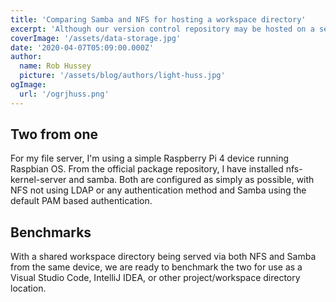 ```yaml
---
title: 'Comparing Samba and NFS for hosting a workspace directory'
excerpt: 'Although our version control repository may be hosted on a service such as GitHub or GitLab, it can help to have our entire workspace directory hosted on Samba or NFS. This allows us to mount the directory to a drive in our Windows workstations and mount it to a path in those running Linux.'
coverImage: '/assets/data-storage.jpg'
date: '2020-04-07T05:09:00.000Z'
author:
  name: Rob Hussey
  picture: '/assets/blog/authors/light-huss.jpg'
ogImage:
  url: '/ogrjhuss.png'
---
```


## Two from one

For my file server, I'm using a simple Raspberry Pi 4 device running Raspbian OS. From the official package repository, I have installed nfs-kernel-server and samba. Both are configured as simply as possible, with NFS not using LDAP or any authentication method and Samba using the default PAM based authentication. 

## Benchmarks

With a shared workspace directory being served via both NFS and Samba from the same device, we are ready to benchmark the two for use as a Visual Studio Code, IntelliJ IDEA, or other project/workspace directory location.